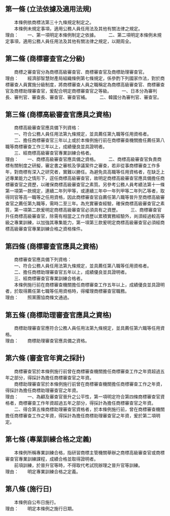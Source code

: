 第一條 (立法依據及適用法規)
---------------------------
　　本條例依商標法第三十九條規定制定之。  
　　本條例未規定事項，適用公務人員任用法及其他有關法律之規定。  
理由：　　一、第一項明定本條例制定之依據。
　　二、第二項明定本條例未規定事項，適用公務人員任用法及其他有關法律之規定，以期周全。

第二條 (商標審查官之分級)
-------------------------
　　商標之審查官分為商標高級審查官、商標審查官及商標助理審查官。  
理由：　　經濟部智慧財產局組織條例第七條規定，係參酌下列國家作法，對於商標審查人員實施分級制度，將商標審查人員之職稱定為商標高級審查官、商標審查官及商標助理審查官，爰配合明定商標審查官之等級。
　　一、日本分為審判長、審判官、審查長、審查官、審查官補。
　　二、韓國分為審判官、審查官。

第三條 (商標高級審查官應具之資格)
---------------------------------
　　商標高級審查官應具備下列資格：  
　　一、符合公務人員任用法第九條規定，並具薦任第九職等任用資格者。  
　　二、擔任商標審查官三年以上或於本條例施行前在商標審查機關擔任薦任第八職等商標審查工作三年以上，成績優良並具證明者。  
　　三、經商標高級審查官專業訓練合格者。  
理由：　　一、商標高級審查官應具備之資格。
　　二、商標高級審查官負責商標有關制度之研擬，審定書之審核及爭議案件之審查，若非從事商標審查工作多年，對商標有深入之研究者，實難以勝任。為避免具高職等任用資格者，在缺乏上述專業能力之情形下，逕任商標高級審查官，故明定商標高級審查官應具備擔任商標審查官之資歷，以確保商標高級審查官之素質。另參考公務人員考績法第十一條第一項第一款規定，連續二年列甲等，或連續三年中一年列甲等二年列乙等者，取得同官等高一職等之任用資格，因此商標審查官自薦任第八職等晉升至商標高級審查官之薦任第九職等，需時二至三年。為充實審查經驗，確保商標高級審查官之素質，第一項第二款爰明定商標高級審查官必須具有之資歷。
　　三、商標審查官升任商標高級審查官，除需有相當之工作資歷以累積實務經驗外，尚須經過較高等級之專業訓練，以加強其專集能力，第一項第三款爰明定商標高級審查官必須經商標高級審查官專業訓練合格之資格條件。

第四條 (商標審查官應具之資格)
-----------------------------
　　商標審查官應具備下列資格：  
　　一、符合公務人員任用法第九條規定，並具薦任第八職等任用資格者。  
　　二、擔任商標助理審查官五年以上，成績優良並具證明者。  
　　三、經商標審查官專業訓練合格者。  
　　本條例施行前在商標審查機關擔任商標審查工作五年以上，成績優良並具證明者，於取得薦任第七職等任用資格時，得權理商標審查官職務。  
理由：　　照黨團協商條文通過。

第五條 (商標助理審查官應具之資格)
---------------------------------
　　商標助理審查官應符合公務人員任用法第九條規定，並具薦任第六職等任用資格。  
理由：　　商標助理審查官應具備之資格。

第六條 (審查官年資之採計)
-------------------------
　　商標審查官於本條例施行前曾在商標審查機關擔任商標審查工作之年資超過五年之部分，得採計為擔任商標審查官之年資。  
　　商標助理審查官於本條例施行前曾在商標審查機關擔任商標審查工作之年資，得採計為擔任商標助理審查官之年資。  
理由：　　一、為顧及審查官晉升之公平性，第一項明定符合第四條商標審查官資格者，商標審查工作年資超過五年之部分，得採計為擔任商標審查官之年資。
　　二、得合第五條商標助理審查官資格者，於本條例施行前，曾在商標審查機關擔任商標審查工作之年資，得採計為擔任商標助理審查官之年資，爰於第二項明定。

第七條 (專業訓練合格之定義)
---------------------------
　　本條例所稱專業訓練合格，指研習商標主管機關舉辦之商標高級審查官或商標審查官專業訓練課程，成績合格並取得證明者。  
　　前項訓練，於晉升官等時，不得取代考試院辦理之晉升官等訓練。  
理由：　　明定專業訓練合格之定義。

第八條 (施行日)
---------------
　　本條例自公布日施行。  
理由：　　明定本條例之施行日期。